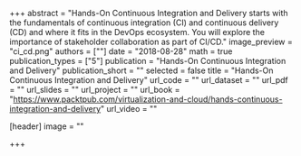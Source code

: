 +++
abstract = "Hands-On Continuous Integration and Delivery starts with the fundamentals of continuous integration (CI) and continuous delivery (CD) and where it fits in the DevOps ecosystem. You will explore the importance of stakeholder collaboration as part of CI/CD."
image_preview = "ci_cd.png"
authors = [""]
date = "2018-08-28"
math = true
publication_types = ["5"]
publication = "Hands-On Continuous Integration and Delivery"
publication_short = ""
selected = false
title = "Hands-On Continuous Integration and Delivery"
url_code = ""
url_dataset = ""
url_pdf = ""
url_slides = ""
url_project = ""
url_book = "https://www.packtpub.com/virtualization-and-cloud/hands-continuous-integration-and-delivery"
url_video = ""

[header]
image = ""

+++

